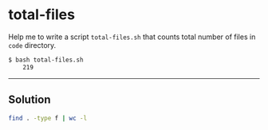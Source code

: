 # total-files

Help me to write a script `total-files.sh` that counts total number of files in `code` directory.

```sh
$ bash total-files.sh
    219
```

---

## Solution

```sh
find . -type f | wc -l
```
